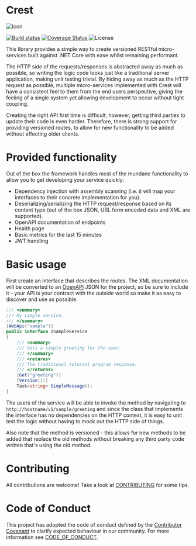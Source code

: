 # Crest

![Icon](https://cdn.rawgit.com/samcragg/Crest/52010cbfabb5892d923d591a419122591a8085a1/docs/images/Icon.svg)

[![Build status](https://ci.appveyor.com/api/projects/status/spal08yea33stdlw/branch/master?svg=true)](https://ci.appveyor.com/project/samcragg/crest/branch/master) [![Coverage Status](https://coveralls.io/repos/github/samcragg/Crest/badge.svg?branch=master)](https://coveralls.io/github/samcragg/Crest?branch=master) ![License](https://img.shields.io/github/license/samcragg/crest.svg)

This library provides a simple way to create versioned RESTful micro-services
built against .NET Core with ease whilst remaining performant.

The HTTP side of the requests/responses is abstracted away as much as possible,
so writing the logic code looks just like a traditional server application,
making unit testing trivial. By hiding away as much as the HTTP request as
possible, multiple micro-services implemented with Crest will have a consistent
feel to them from the end users perspective, giving the feeling of a single
system yet allowing development to occur without tight coupling.

Creating the right API first time is difficult, however, getting third parties
to update their code is even harder. Therefore, there is strong support for
providing versioned routes, to allow for new functionality to be added without
effecting older clients.

# Provided functionality

Out of the box the framework handles most of the mundane functionality to allow
you to get developing your service quickly:

+ Dependency injection with assembly scanning (i.e. it will map your interfaces
  to their concrete implementation for you).
+ Deserializing/serializing the HTTP request/response based on its content type
  (out of the box JSON, URL form encoded data and XML are supported).
+ OpenAPI documentation of endpoints
+ Health page
+ Basic metrics for the last 15 minutes
+ JWT handling

# Basic usage

First create an interface that describes the routes. The XML documentation will
be converted to an [OpenAPI](https://www.openapis.org/) JSON for the project, so
be sure to include it - your API is your contract with the outside world so make
it as easy to discover and use as possible.

```C#
/// <summary>
/// My simple service.
/// </summary>
[WebApi("sample")]
public interface ISampleService
{
    /// <summary>
    /// Gets a simple greeting for the user.
    /// </summary>
    /// <returns>
    /// The traditional tutorial program response.
    /// </returns>
    [Get("greeting")]
    [Version(1)]
    Task<string> SimpleMessage();
}
```

The users of the service will be able to invoke the method by navigating to
`http://hostname/v1/sample/greeting` and since the class that implements the
interface has no dependencies on the HTTP context, it is easy to unit test the
logic without having to mock out the HTTP side of things.

Also note that the method is versioned - this allows for new methods to be
added that replace the old methods without breaking any third party code
written that's using the old method.

# Contributing

All contributions are welcome! Take a look at [CONTRIBUTING](CONTRIBUTING.md)
for some tips.

# Code of Conduct

This project has adopted the code of conduct defined by the
[Contributor Covenant](https://www.contributor-covenant.org/) to clarify
expected behaviour in our community. For more information see
[CODE_OF_CONDUCT](CODE_OF_CONDUCT.md).
